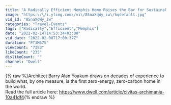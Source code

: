 ```yaml
---
title: "A Radically Efficient Memphis Home Raises the Bar for Sustainability"
image: "https:\/\/i.ytimg.com\/vi\/8SnaXqWy_iw\/hqdefault.jpg"
vid_id: "8SnaXqWy_iw"
categories: "Travel-Events"
tags: ["Radically","Efficient","Memphis"]
date: "2022-02-14T14:53:34+03:00"
vid_date: "2022-02-08T17:00:37Z"
duration: "PT3M57S"
viewcount: "7383"
likeCount: "235"
dislikeCount: ""
channel: "Dwell"
---
```

{% raw %}Architect Barry Alan Yoakum draws on decades of experience to build what, by one measure, is the first zero-energy, zero-carbon home in the world.<br />Read the full article here: <a rel="nofollow" target="blank" href="https://www.dwell.com/article/civitas-archimania-10a41df4">https://www.dwell.com/article/civitas-archimania-10a41df4</a>{% endraw %}
